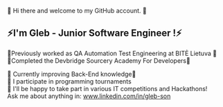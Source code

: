 👋 Hi there and welcome to my GitHub account. 👋 <br>
 <h2>⚡I'm Gleb - Junior Software Engineer !⚡️</h2>

🐝Previously worked as QA Automation Test Engineering at BITĖ Lietuva 🐝<br>
🧠Completed the Devbridge Sourcery Academy For Developers🧠

🌱 Currently improving Back-End knowledge🌱 <br>
🏅 I participate in programming tournaments<br>
🎉 I'll be happy to take part in various IT competitions and Hackathons!<br>
 Ask me about anything in: www.linkedin.com/in/gleb-son <br>
